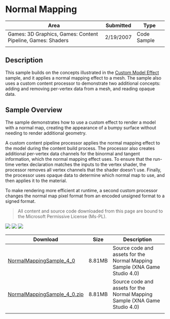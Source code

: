 # Normal Mapping

|Area|Submitted|Type|
|-|-|-|
Games: 3D Graphics, Games: Content Pipeline, Games: Shaders|2/19/2007|Code Sample
||||

## Description

This sample builds on the concepts illustrated in the [Custom Model Effect](Custom-Model-Effect) sample, and it applies a normal mapping effect to a mesh. The sample also uses a custom content processor to demonstrate two additional concepts: adding and removing per-vertex data from a mesh, and reading opaque data.

## Sample Overview

The sample demonstrates how to use a custom effect to render a model with a normal map, creating the appearance of a bumpy surface without needing to render additional geometry.

A custom content pipeline processor applies the normal mapping effect to the model during the content build process. The processor also creates additional per-vertex data channels for the binormal and tangent information, which the normal mapping effect uses. To ensure that the run-time vertex declaration matches the inputs to the vertex shader, the processor removes all vertex channels that the shader doesn't use. Finally, the processor uses opaque data to determine which normal map to use, and then applies it to the material.

To make rendering more efficient at runtime, a second custom processor changes the normal map pixel format from an encoded unsigned format to a signed format.

> All content and source code downloaded from this page are bound to the Microsoft Permissive License (Ms-PL).

![](https://github.com/simondarksidej/XNAGameStudio/blob/archive/Images/XNA_NormalMappingEffect_01_small.jpg?raw=true)
![](https://github.com/simondarksidej/XNAGameStudio/blob/archive/Images/XNA_NormalMappingEffect_02_small.jpg?raw=true)
![](https://github.com/simondarksidej/XNAGameStudio/blob/archive/Images/XNA_NormalMappingEffect_03_small.jpg?raw=true)

Download | Size | Description
---|---|---|
[NormalMappingSample_4_0](https://github.com/simondarksidej/XNAGameStudio/tree/archive/Samples/NormalMappingSample_4_0) | 8.81MB | Source code and assets for the Normal Mapping Sample (XNA Game Studio 4.0)
[NormalMappingSample_4_0.zip](https://github.com/simondarksidej/XNAGameStudioZips/raw/zips/NormalMappingSample_4_0.zip) | 8.81MB | Source code and assets for the Normal Mapping Sample (XNA Game Studio 4.0)
||||
